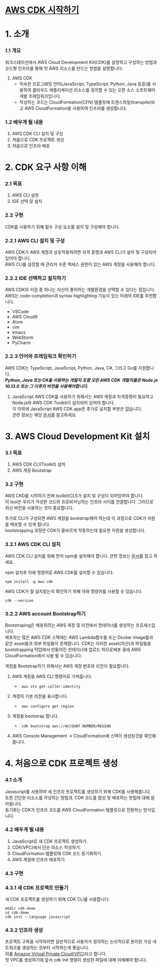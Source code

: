 # [AWS CDK 시작하기](https://aws.amazon.com/ko/getting-started/guides/setup-cdk/)

# 1. 소개

### 1.1 개요

워크스테이션에서 AWS Cloud Development Kit(CDK)를 설정하고 구성하는 방법과 코드형 인프라를 통해 첫 AWS 리소스를 만드는 방법을 설명합니다.

1. AWS CDK
   - 익숙한 프로그래밍 언어(JavaScript, TypeScript, Python, Java 등등)를 사용하여 클라우드 애플리케이션 리소스를 정의할 수 있는 오픈 소스 소프트웨어 개발 프레임워크입니다.
   - 작성하는 코드는 CloudFormation(CFN) 템플릿에 트랜스파일(transpile)되고 AWS CloudFormation을 사용하여 인프라를 생성합니다.

### 1.2 배우게 될 내용

1. AWS CDK CLI 설치 및 구성
2. 처음으로 CDK 프로젝트 생성
3. 처음으로 인프라 배포

# 2. CDK 요구 사항 이해

### 2.1 목표

1. AWS CLI 설정
2. IDE 선택 및 설치

### 2.2 구현

CDK를 사용하기 위해 필수 구성 요소를 설치 및 구성해야 합니다.

### 2.2.1 AWS CLI 설치 및 구성

AWS CDK가 AWS 계정과 상호작용하려면 자격 증명과 AWS CLI가 설치 및 구성되어 있어야 합니다.  
AWS CLI를 설정할 때 관리자 수준 액세스 권한이 있는 AWS 계정을 사용해야 합니다.

### 2.2.2 IDE 선택하고 설치하기

AWS CDK의 이점 중 하나는 자신이 좋아하는 개발환경을 선택할 수 있다는 점입니다.
AWS는 code-completion과 syntax highlighting 기능이 있는 아래의 IDE를 추천합니다.

- VSCode
- AWS Cloud9
- Atom
- vim
- emacs
- WebStorm
- PyCharm

### 2.2.3 언어와 프레임워크 확인하기

AWS CDK는 TypeScript, JavaScript, Python, Java, C#, 그리고 Go를 지원합니다.  
**_Python, Java 또는 C#을 사용하는 개발자 포함 모든 AWS CDK 개발자들은 Node.js 10.13.0 또는 그 이후의 버전을 사용해야합니다._**

1. JavaScript
   AWS CDK를 사용하기 위해서는 AWS 계정과 자격증명이 필요하고 Node.js와 AWS CDK Toolkit이 설치되어 있어야 합니다.  
   이 이외에 JavaScript AWS CDK app은 추가로 설치할 부분은 없습니다.  
   관련 정보는 해당 [문서](https://docs.aws.amazon.com/cdk/v2/guide/work-with-cdk-javascript.html)를 참고하세요

# 3. AWS Cloud Development Kit 설치

### 3.1 목표

1. AWS CDK CLI(Toolkit) 설치
2. AWS 계정 Bootstrap

### 3.2 구현

AWS CKD를 시작하기 전에 toolkit(CLI)가 설치 및 구성이 되어있어야 합니다.  
이 tool은 우리가 작성한 코드와 프로비저닝하는 인프라 사이를 연결합니다. 그러므로 최신 버전을 사용하는 것이 중요합니다.

추가로 CLI가 구성되면 AWS 계정을 bootstrap해야 하는데 이 과정으로 CDK가 자원을 배포할 수 있게 됩니다.  
bootstrapping 과정은 CDK가 올바르게 작동하는데 필요한 자원을 생성합니다.

### 3.2.1 AWS CDK CLI 설치

AWS CDK CLI 설치를 위해 먼저 npm을 설치해야 합니다.
관련 정보는 [문서](https://docs.npmjs.com/downloading-and-installing-node-js-and-npm)를 참고 하세요.

npm 설치후 아래 명령어로 AWS CDK를 설치할 수 있습니다.

```
npm install -g aws-cdk
```

AWS CDK가 잘 설치됬는지 확인하기 위해 아래 명령어를 사용할 수 있습니다.

```
cdk --version
```

### 3.2.2 AWS account Bootstrap하기

Bootstraping은 배포하려는 AWS 계정 및 리전에서 컨테이너를 생성하는 프로세스입니다.  
배포하는 많은 AWS CDK 스택에는 AWS Lambda함수들 또는 Docker image들과 같은 asset들과 외부 파일들이 존재합니다.
CDK는 이러한 asset(자산)과 파일들을 bootstrapping 작업에서 만들어진 컨테이너에 업로드 하므로배포 중에 AWS CloudFormation에서 사용 될 수 있습니다.

계정을 Bootstrap하기 위해서는 AWS 계정 번호와 리전이 필요합니다.

1. AWS 계정을 AWS CLI 명령어로 가져옵니다.

   - ```
      aws sts get-caller-identity
     ```

2. 계정의 기본 리전을 표시합니다.

   - ```
      aws configure get region
     ```

3. 계정을 bootstrap 합니다.

   - ```
      cdk bootstrap aws://ACCOUNT-NUMBER/REGION
     ```

4. AWS Console Management -> CloudFormation에 스택이 생성된것을 확인해봅니다.

# 4. 처음으로 CDK 프로젝트 생성

### 4.1 소개

Javascript를 사용하여 새 인프라 프로젝트를 생성하기 위해 CDK를 사용해봅니다.  
또한 간단한 리소스를 작성하는 방법과, CDK 코드를 합성 및 배포하는 방법에 대해 알아봅니다.  
동기화는 CDK가 인프라 코드를 AWS CloudFormation 템플릿으로 전환하는 방식입니다.

### 4.2 배우게 될 내용

1. JavaScript로 새 CDK 프로젝트 생성하기.
2. CDK(VPC)에서 단순 리소스 작성하기.
3. CloudFormation 템플릿에 CDK 코드 동기화하기.
4. AWS 계정에 인프라 배포하기.

### 4.3 구현

### 4.3.1 새 CDK 프로젝트 만들기

새 CDK 프로젝트를 생성하기 위해 CDK CLI를 사용합니다.

```
mkdir cdk-demo
cd cdk-demo
cdk init --language javascript
```

### 4.3.2 인프라 생성

프로젝트 구죽을 시작하려면 일반적으로 사용자가 정의하는 논리적으로 분리된 가상 네트워크를 생성하는 것부터 시작하는게 좋습니다.  
이를 [Amazon Virtual Private Cloud(VPC)](https://aws.amazon.com/ko/vpc/)라고 합니다.  
첫 VPC를 생성하기에 앞서 cdk Init 명령이 생성한 파일에 대해 이해해야 합니다.
